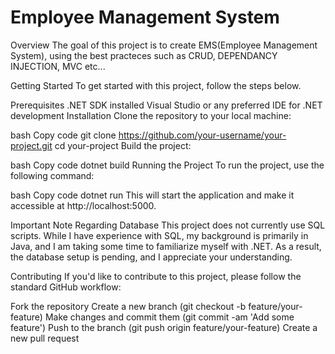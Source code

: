 # Employee Management System
Overview
The goal of this project is to create EMS(Employee Management System), using the best practeces such as CRUD, DEPENDANCY INJECTION, MVC etc...

Getting Started
To get started with this project, follow the steps below.

Prerequisites
.NET SDK installed
Visual Studio or any preferred IDE for .NET development
Installation
Clone the repository to your local machine:

bash
Copy code
git clone https://github.com/your-username/your-project.git
cd your-project
Build the project:

bash
Copy code
dotnet build
Running the Project
To run the project, use the following command:

bash
Copy code
dotnet run
This will start the application and make it accessible at http://localhost:5000.

Important Note Regarding Database
This project does not currently use SQL scripts. While I have experience with SQL, my background is primarily in Java, and I am taking some time to familiarize myself with .NET. As a result, the database setup is pending, and I appreciate your understanding.


Contributing
If you'd like to contribute to this project, please follow the standard GitHub workflow:

Fork the repository
Create a new branch (git checkout -b feature/your-feature)
Make changes and commit them (git commit -am 'Add some feature')
Push to the branch (git push origin feature/your-feature)
Create a new pull request
